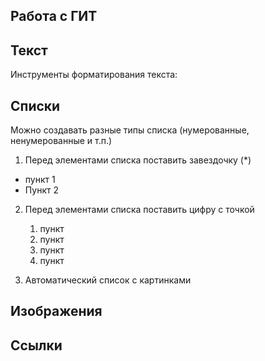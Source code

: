 ## Работа с ГИТ
## Текст

Инструменты форматирования текста:

## Списки

Можно создавать разные типы списка (нумерованные, ненумерованные и т.п.)
1. Перед элементами списка поставить завездочку (*)
 * пункт 1
 * Пункт 2
 
2. Перед элементами списка поставить цифру с точкой

   1. пункт
   2. пункт
   3. пункт
   4. пункт

 3. Автоматический список с картинками  
 

## Изображения
## Ссылки









